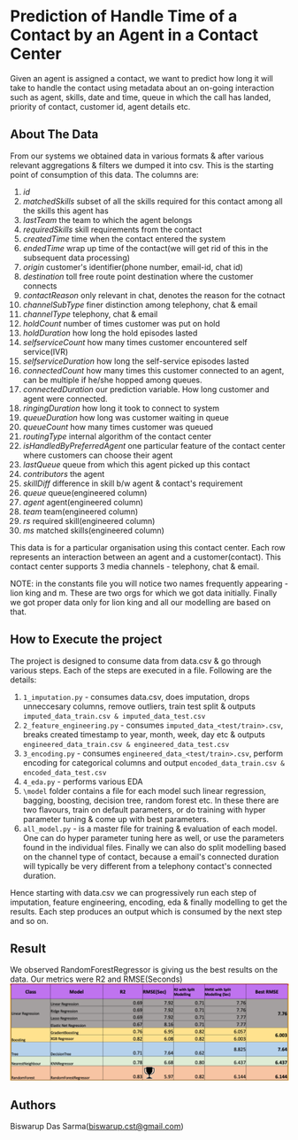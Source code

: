 # Prediction of Handle Time of a Contact by an Agent in a Contact Center
Given an agent is assigned a contact, we want to predict how long it will take to handle the contact using metadata about an on-going interaction such as agent, skills, date and time, queue in which the call has landed, priority of contact, customer id, agent details etc.

## About The Data
From our systems we obtained data in various formats & after various relevant aggregations & filters we dumped it into csv. This is the starting point of consumption of this data. 
The columns are:
 1.   *id*
 2.   *matchedSkills*  				subset of all the skills required for this contact among all the skills this agent has 
 3.   *lastTeam*					the team to which the agent belongs
 4.   *requiredSkills* 				skill requirements from the contact
 5.   *createdTime* 				time when the contact entered the system
 6.   *endedTime* 					wrap up time of the contact(we will get rid of this in the subsequent data processing)
 7.   *origin* 						customer's identifier(phone number, email-id, chat id)
 8.   *destination* 				toll free route point destination where the customer connects
 9.   *contactReason* 				only relevant in chat, denotes the reason for the cotnact
 10.  *channelSubType* 				finer distinction among telephony, chat & email
 11.  *channelType* 				telephony, chat & email
 12.  *holdCount* 					number of times customer was put on hold
 13.  *holdDuration* 				how long the hold episodes lasted
 14.  *selfserviceCount* 			how many times customer encountered self service(IVR)
 15.  *selfserviceDuration* 		how long the self-service episodes lasted
 16.  *connectedCount* 				how many times this customer connected to an agent, can be multiple if he/she hopped among queues. 
 17.  *connectedDuration* 			our prediction variable. How long customer and agent were connected.
 18.  *ringingDuration* 			how long it took to connect to system
 19.  *queueDuration* 				how long was customer waiting in queue
 20.  *queueCount* 					how many times customer was queued
 21.  *routingType* 				internal algorithm of the contact center
 22.  *isHandledByPreferredAgent* 	one particular feature of the contact center where customers can choose their agent 
 23.  *lastQueue* 					queue from which this agent picked up this contact
 24.  *contributors* 				the agent
 25.  *skillDiff* 					difference in skill b/w agent & contact's requirement
 26.  *queue* 						queue(engineered column)
 27.  *agent* 						agent(engineered column)
 28.  *team* 						team(engineered column)
 29.  *rs* 							required skill(engineered column)
 30.  *ms* 							matched skills(engineered column)

This data is for a particular organisation using this contact center. Each row represents an interaction between an agent and a customer(contact). This contact center supports 3 media channels - telephony, chat & email.

NOTE: in the constants file you will notice two names frequently appearing - lion king and m. These are two orgs for which we got data initially. Finally we got proper data only for lion king and all our modelling are based on that.

## How to Execute the project
The project is designed to consume data from data.csv & go through various steps. Each of the steps are executed in a file. Following are the details:
1. `1_imputation.py` - consumes data.csv, does imputation, drops unneccesary columns, remove outliers, train test split & outputs `imputed_data_train.csv & imputed_data_test.csv`
2. `2_feature_engineering.py` - consumes `imputed_data_<test/train>.csv`, breaks created timestamp to year, month, week, day etc & outputs `engineered_data_train.csv & engineered_data_test.csv`
3. `3_encoding.py` - consumes `engineered_data_<test/train>.csv`, perform encoding for categorical columns and output `encoded_data_train.csv & encoded_data_test.csv`
4. `4_eda.py` - performs various EDA
5. `\model` folder contains a file for each model such linear regression, bagging, boosting, decision tree, random forest etc. In these there are two flavours, train on default parameters, or do training with hyper parameter tuning & come up with best parameters.
6. `all_model.py` - is a master file for training & evaluation of each model. One can do hyper parameter tuning here as well, or use the parameters found in the individual files. Finally we can also do split modelling based on the channel type of contact, because a email's connected duration will typically be very different from a telephony contact's connected duration.

Hence starting with data.csv we can progressively run each step of imputation, feature engineering, encoding, eda & finally modelling to get the results. Each step produces an output which is consumed by the next step and so on.

## Result
We observed RandomForestRegressor is giving us the best results on the data.
Our metrics were R2 and RMSE(Seconds)
![alt text](https://github.com/biswarup90/agent_handle_time/blob/main/result/Screenshot%202023-04-12%20at%2012.54.02%20PM.png?raw=true)

## Authors
Biswarup Das Sarma(biswarup.cst@gmail.com)
